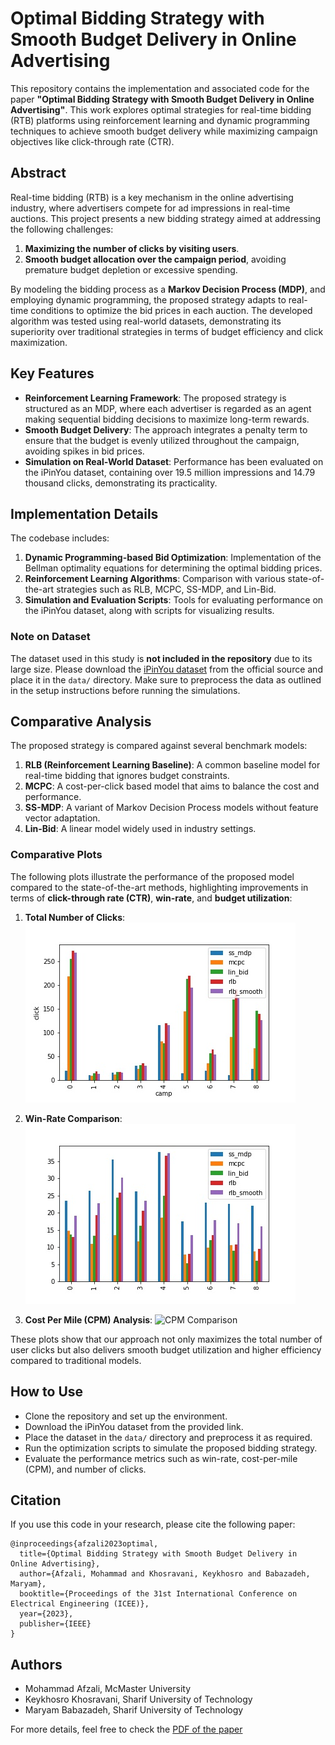 # Optimal Bidding Strategy with Smooth Budget Delivery in Online Advertising

This repository contains the implementation and associated code for the paper **"Optimal Bidding Strategy with Smooth Budget Delivery in Online Advertising"**. This work explores optimal strategies for real-time bidding (RTB) platforms using reinforcement learning and dynamic programming techniques to achieve smooth budget delivery while maximizing campaign objectives like click-through rate (CTR).

## Abstract
Real-time bidding (RTB) is a key mechanism in the online advertising industry, where advertisers compete for ad impressions in real-time auctions. This project presents a new bidding strategy aimed at addressing the following challenges:
1. **Maximizing the number of clicks by visiting users**.
2. **Smooth budget allocation over the campaign period**, avoiding premature budget depletion or excessive spending.

By modeling the bidding process as a **Markov Decision Process (MDP)**, and employing dynamic programming, the proposed strategy adapts to real-time conditions to optimize the bid prices in each auction. The developed algorithm was tested using real-world datasets, demonstrating its superiority over traditional strategies in terms of budget efficiency and click maximization.

## Key Features
- **Reinforcement Learning Framework**: The proposed strategy is structured as an MDP, where each advertiser is regarded as an agent making sequential bidding decisions to maximize long-term rewards.
- **Smooth Budget Delivery**: The approach integrates a penalty term to ensure that the budget is evenly utilized throughout the campaign, avoiding spikes in bid prices.
- **Simulation on Real-World Dataset**: Performance has been evaluated on the iPinYou dataset, containing over 19.5 million impressions and 14.79 thousand clicks, demonstrating its practicality.

## Implementation Details
The codebase includes:
1. **Dynamic Programming-based Bid Optimization**: Implementation of the Bellman optimality equations for determining the optimal bidding prices.
2. **Reinforcement Learning Algorithms**: Comparison with various state-of-the-art strategies such as RLB, MCPC, SS-MDP, and Lin-Bid.
3. **Simulation and Evaluation Scripts**: Tools for evaluating performance on the iPinYou dataset, along with scripts for visualizing results.

### **Note on Dataset**
The dataset used in this study is **not included in the repository** due to its large size. Please download the [iPinYou dataset](https://www.ipinyou.com/download) from the official source and place it in the `data/` directory. Make sure to preprocess the data as outlined in the setup instructions before running the simulations.

## Comparative Analysis
The proposed strategy is compared against several benchmark models:
1. **RLB (Reinforcement Learning Baseline)**: A common baseline model for real-time bidding that ignores budget constraints.
2. **MCPC**: A cost-per-click based model that aims to balance the cost and performance.
3. **SS-MDP**: A variant of Markov Decision Process models without feature vector adaptation.
4. **Lin-Bid**: A linear model widely used in industry settings.

### Comparative Plots
The following plots illustrate the performance of the proposed model compared to the state-of-the-art methods, highlighting improvements in terms of **click-through rate (CTR)**, **win-rate**, and **budget utilization**:

1. **Total Number of Clicks**:
   ![Total Number of Clicks Comparison](plots/new_ipinyou_N=1000_c0=0.0625_obj=clk_clkvp=1_click_all.jpg)

2. **Win-Rate Comparison**:
   ![Win-Rate Comparison](plots/new_ipinyou_N=1000_c0=0.0625_obj=clk_clkvp=1_win_rate_all.jpg)

3. **Cost Per Mile (CPM) Analysis**:
   ![CPM Comparison](path_to_image_3)

These plots show that our approach not only maximizes the total number of user clicks but also delivers smooth budget utilization and higher efficiency compared to traditional models.

## How to Use
- Clone the repository and set up the environment.
- Download the iPinYou dataset from the provided link.
- Place the dataset in the `data/` directory and preprocess it as required.
- Run the optimization scripts to simulate the proposed bidding strategy.
- Evaluate the performance metrics such as win-rate, cost-per-mile (CPM), and number of clicks.

## Citation
If you use this code in your research, please cite the following paper:

```
@inproceedings{afzali2023optimal,
  title={Optimal Bidding Strategy with Smooth Budget Delivery in Online Advertising},
  author={Afzali, Mohammad and Khosravani, Keykhosro and Babazadeh, Maryam},
  booktitle={Proceedings of the 31st International Conference on Electrical Engineering (ICEE)},
  year={2023},
  publisher={IEEE}
}
```

## Authors
- Mohammad Afzali, McMaster University
- Keykhosro Khosravani, Sharif University of Technology
- Maryam Babazadeh, Sharif University of Technology

For more details, feel free to check the [PDF of the paper](https://ieeexplore.ieee.org/document/10334752/metrics#metrics) 

